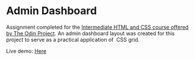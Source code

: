 # Admin Dashboard

Assignment completed for the [Intermediate HTML and CSS course offered by The Odin Project](https://www.theodinproject.com/lessons/node-path-intermediate-html-and-css-admin-dashboard). An admin dashboard layout was created for this project to serve as a practical application of  CSS grid.

Live demo: [Here](https://jnssvdl.github.io/admin-dashboard/)